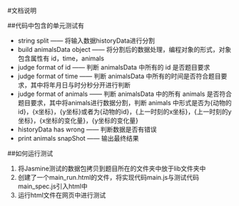 #文档说明

##代码中包含的单元测试有
- string split —— 将输入数据historyData进行分割
- build animalsData object —— 将分割后的数据处理，编程对象的形式，对象包含属性有 id，time，animals
- judge format of id —— 判断 animalsData 中所有的 id 是否题目要求
- judge format of time —— 判断 animalsData 中所有的时间是否符合题目要求，其中将年月日与时分秒分开进行判断
- judge format of animals —— 判断 animalsData 中的所有 animals 是否符合题目要求，其中将animals进行数据分割，判断 animals 中形式是否为{动物的id}，{x坐标}，{y坐标}或者为{动物的id}，{上一时刻的x坐标}，{上一时刻的y坐标}，{x坐标的变化量}，{y坐标的变化量}
- historyData has wrong —— 判断数据是否有错误
- print animals snapShot —— 输出最终结果

##如何运行测试
1. 将Jasmine测试的数据包拷贝到题目所在的文件夹中放于lib文件夹中
2. 创建了一个main_run.html的文件，将实现代码main.js与测试代码main_spec.js引入html中
3. 运行html文件在网页中进行测试